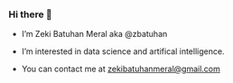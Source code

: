 ### Hi there 👋

* I’m Zeki Batuhan Meral aka @zbatuhan

* I’m interested in data science and artifical intelligence.

* You can contact me at zekibatuhanmeral@gmail.com

<!--
**zbatuhan/zbatuhan** is a ✨ _special_ ✨ repository because its `README.md` (this file) appears on your GitHub profile.

Here are some ideas to get you started:

- 🔭 I’m currently working on ...
- 🌱 I’m currently learning ...
- 👯 I’m looking to collaborate on ...
- 🤔 I’m looking for help with ...
- 💬 Ask me about ...
- 📫 How to reach me: ...
- 😄 Pronouns: ...
- ⚡ Fun fact: ...
-->
